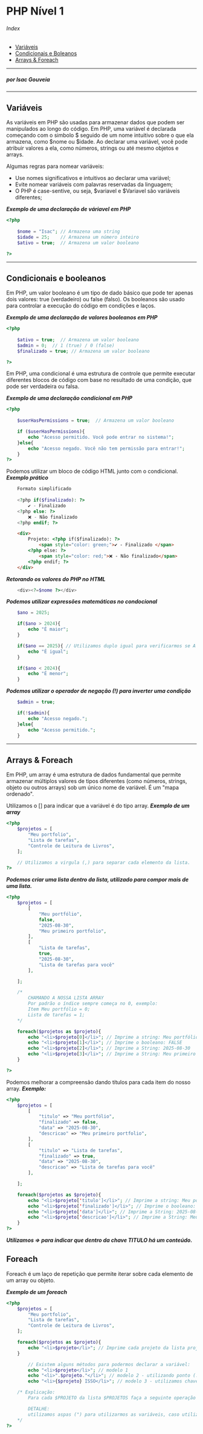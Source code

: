 <a name="pages"></a>
# PHP Nível 1
###### Index
- [Variáveis](#page1)
- [Condicionais e Boleanos](#page2)
- [Arrays & Foreach](#page3)

---
##### por Isac Gouveia
---

<a id="page1"></a>
## Variáveis
As variáveis em PHP são usadas para armazenar dados que podem ser manipulados ao longo do código. Em PHP, uma variável é declarada começando com o simbolo $ seguido de um nome intuitivo sobre o que ela armazena, como $nome ou $idade. Ao declarar uma variável, você pode atribuir valores a ela, como números, strings ou até mesmo objetos e arrays.

Algumas regras para nomear variáveis:
- Use nomes significativos e intuitivos ao declarar uma variável;
- Evite nomear variáveis com palavras reservadas da linguagem;
- O PHP é case-sentive, ou seja, $variavel e $Variavel são variáveis diferentes;

***Exemplo de uma declaração de váriavel em PHP***
```php
<?php 
    
    $nome = "Isac"; // Armazena uma string
    $idade = 25;    // Armazena um número inteiro
    $ativo = true;  // Armazena um valor booleano

?>
```

---

<a id="page2"></a>
## Condicionais e booleanos
Em PHP, um valor booleano é um tipo de dado básico que pode ter apenas dois valores: true (verdadeiro) ou false (falso). Os booleanos são usado para controlar a execução do código em condições e laços.

***Exemplo de uma declaração de valores booleanos em PHP***
```php
<?php 
    
    $ativo = true;  // Armazena um valor booleano
    $admin = 0;  // 1 (true) / 0 (false)
    $finalizado = true; // Armazena um valor booleano

?>
```

Em PHP, uma condicional é uma estrutura de controle que permite executar diferentes blocos de código com base no resultado de uma condição, que pode ser verdadeira ou falsa.

***Exemplo de uma declaração condicional em PHP***
```php
<?php 
    
    $userHasPermissions = true;  // Armazena um valor booleano

    if ($userHasPermissions){
        echo "Acesso permitido. Você pode entrar no sistema!";
    }else{
        echo "Acesso negado. Você não tem permissão para entrar!";
    }
?>
```

Podemos utilizar um bloco de código HTML junto com o condicional.
***Exemplo prático***
```php
    Formato simplificado
    
    <?php if($finalizado): ?>
        ✔️ - Finalizado 
    <?php else: ?>
        ❌ - Não finalizado
    <?php endif; ?>
```

```html
    <div>
        Projeto: <?php if($finalizado): ?>
            <span style="color: green;">✔️ - Finalizado </span>
        <?php else: ?>
            <span style="color: red;">❌ - Não finalizado</span>
        <?php endif; ?>
    </div>
```

***Retorando os valores do PHP no HTML***
```php
    <div><?=$nome ?></div>
```

***Podemos utilizar expressões matemáticas no condocional***
```php
    $ano = 2025;

    if($ano > 2024){
        echo "É maior";
    }

    if($ano == 2025){ // Utilizamos duplo igual para verificarmos se A é IGUAL B
        echo "É igual";
    }

    if($ano < 2024){
        echo "É menor";
    }

```

***Podemos utilizar o operador de negação (!) para inverter uma condição***
```php
    $admin = true;

    if(!$admin){
        echo "Acesso negado.";
    }else{
        echo "Acesso permitido.";
    }

```

---

<a id="page3"></a>
## Arrays & Foreach
Em PHP, um array é uma estrutura de dados fundamental que permite armazenar múltiplos valores de tipos diferentes (como números, strings, objeto ou outros arrays) sob um único nome de variável. É um "mapa ordenado".

Utilizamos o [] para indicar que a variável é do tipo array.
***Exemplo de um array***
```php
<?php
    $projetos = [
        "Meu portfolio",
        "Lista de tarefas",
        "Controle de Leitura de Livros",
    ];

    // Utilizamos a virgula (,) para separar cada elemento da lista.
?>
```

***Podemos criar uma lista dentro da lista, utilizado para compor mais de uma lista.***
```php
<?php
    $projetos = [
        [
            "Meu portfólio",
            false,
            "2025-08-30",
            "Meu primeiro portfolio",
        ],
        [
            "Lista de tarefas",
            true,
            "2025-08-30",
            "Lista de tarefas para você"
        ],

    ];

    /* 
        CHAMANDO A NOSSA LISTA ARRAY 
        Por padrão o índice sempre começa no 0, exemplo:
        Item Meu portfólio = 0;
        Lista de tarefas = 1;
    */

    foreach($projetos as $projeto){
        echo "<li>$projeto[0]</li>"; // Imprime a string: Meu portfólio
        echo "<li>$projeto[1]</li>"; // Imprime o booleano: FALSE
        echo "<li>$projeto[2]</li>"; // Imprime a String: 2025-08-30
        echo "<li>$projeto[3]</li>"; // Imprime a String: Meu primeiro portfolio
    }

?>
```

Podemos melhorar a compreensão dando títulos para cada item do nosso array.
***Exemplo:***
```php
<?php
    $projetos = [
        [
            "titulo" => "Meu portfólio",
            "finalizado" => false,
            "data" => "2025-08-30",
            "descricao" => "Meu primeiro portfolio",
        ],
        [
            "titulo" => "Lista de tarefas",
            "finalizado" => true,
            "data" => "2025-08-30",
            "descricao" => "Lista de tarefas para você"
        ],

    ];

    foreach($projetos as $projeto){
        echo "<li>$projeto['titulo']</li>"; // Imprime a string: Meu portfólio
        echo "<li>$projeto['finalizado']</li>"; // Imprime o booleano: FALSE
        echo "<li>$projeto['data']</li>"; // Imprime a String: 2025-08-30
        echo "<li>$projeto['descricao']</li>"; // Imprime a String: Meu primeiro portfolio
    }
?>
```
***Utilizamos => para indicar que dentro da chave TITULO há um conteúdo.***

## Foreach
Foreach é um laço de repetição que permite iterar sobre cada elemento de um array ou objeto.

***Exemplo de um foreach***
```php
<?php
    $projetos = [
        "Meu portfolio",
        "Lista de tarefas",
        "Controle de Leitura de Livros",
    ];

    foreach($projetos as $projeto){
        echo "<li>$projeto</li>"; // Imprime cada projeto da lista projetos em uma lista ordenada (modelo 1)
    }

        // Existem alguns métodos para podermos declarar a variável:
        echo "<li>$projeto</li>"; // modelo 1
        echo "<li>".$projeto."</li>"; // modelo 2 - utilizando ponto (.) para concatenar 
        echo "<li>{$projeto} ISSO</li>"; // modelo 3 - utilizamos chaves {} caso queira digitar alguma string após a variável

    /* Explicação:
        Para cada $PROJETO da lista $PROJETOS faça a seguinte operação

        DETALHE:
        utilizamos aspas (") para utilizarmos as variáveis, caso utilizarmos apóstrofo (') o PHP entenderam que se trata de uma string
    */
?>
```
